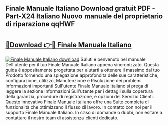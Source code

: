 ## Finale Manuale Italiano Download gratuit PDF - Part-X24 Italiano Nuovo manuale del proprietario di riparazione qqHWF

# <h2><a href="http://dfbtnfn.blite.top/?on=Finale+Manuale+Italiano">🔗Download 👉🔴 Finale Manuale Italiano</a></h2>

[![Finale Manuale Italiano download](https://i.imgur.com/lujVjoI.png)](http://dfbtnfn.blite.top/?on=Finale+Manuale+Italiano)
Saluti e benvenuto nel manuale Dell'utente per il tuo Finale Manuale Italiano appena sincronizzato. Questa guida è appositamente progettata per aiutarti a ottenere il massimo dal tuo Prodotto fornendo una spiegazione approfondita delle sue caratteristiche, configurazione, utilizzo, Manutenzione e Risoluzione dei problemi. Informazioni importanti Sull'utente Finale Manuale Italiano si prega di leggere la sezione Informazioni Sull'utente per i dettagli sulla copertura della garanzia, procedure di registrazione, e opzioni del Servizio Clienti. Questo innovativo Finale Manuale Italiano offre una Suite completa di funzionalità che ottimizzano il flusso di lavoro. In contatto con noi per il supporto Finale Manuale Italiano. In caso di domande o dubbi, non esitare a contattare il nostro team di assistenza clienti dedicato.
